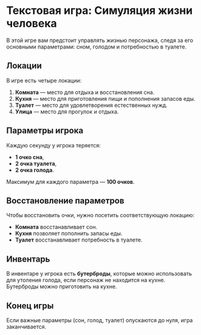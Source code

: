 # Текстовая игра: Симуляция жизни человека

В этой игре вам предстоит управлять жизнью персонажа, следя за его основными параметрами: сном, голодом и потребностью в туалете.

## Локации
В игре есть четыре локации:

1. **Комната** — место для отдыха и восстановления сна.
2. **Кухня** — место для приготовления пищи и пополнения запасов еды.
3. **Туалет** — место для удовлетворения естественных нужд.
4. **Улица** — место для прогулок и отдыха.

## Параметры игрока

Каждую секунду у игрока теряется:

- **1 очко сна**,
- **2 очка туалета**,
- **2 очка голода**.

Максимум для каждого параметра — **100 очков**.

## Восстановление параметров

Чтобы восстановить очки, нужно посетить соответствующую локацию:

- **Комната** восстанавливает сон.
- **Кухня** позволяет пополнить запасы еды.
- **Туалет** восстанавливает потребность в туалете.

## Инвентарь

В инвентаре у игрока есть **бутерброды**, которые можно использовать для утоления голода, если персонаж не находится на кухне. Бутерброды можно приготовить на кухне.

## Конец игры

Если важные параметры (сон, голод, туалет) опускаются до нуля, игра заканчивается.


